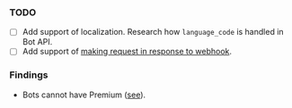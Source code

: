 ### TODO

- [ ] Add support of localization. Research how `language_code` is handled in Bot API.
- [ ] Add support of [making request in response to webhook](https://core.telegram.org/bots/api#making-requests-when-getting-updates).

### Findings

- Bots cannot have Premium ([see](https://github.com/tdlib/telegram-bot-api/issues/745#issuecomment-2925418425)).
